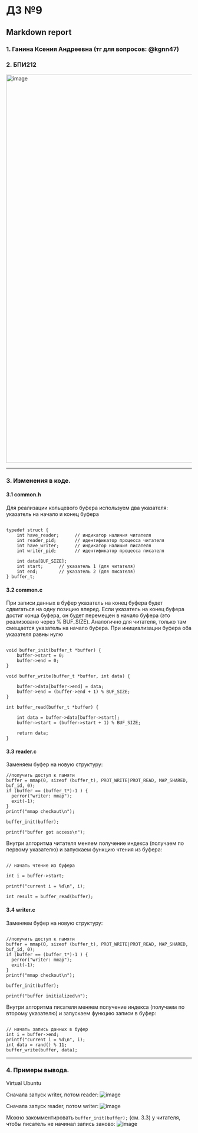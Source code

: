 #  ДЗ №9
## Markdown report <br>

### 1. Ганина Ксения Андреевна (тг для вопросов: @kgnn47) <br>
### 2. БПИ212 <br>

<img width="1050" alt="image" src="https://user-images.githubusercontent.com/114473740/230677212-2196916b-a945-43da-af98-6cd5ad435205.png">

________________________

### 3. Изменения в коде. <br>

#### 3.1 common.h

Для реализации кольцевого буфера используем два указателя: указатель на начало и конец буфера

```с

typedef struct {
    int have_reader;      // индикатор наличия читателя
    int reader_pid;       // идентификатор процесса читателя
    int have_writer;      // индикатор наличия писателя
    int writer_pid;       // идентификатор процесса писателя

    int data[BUF_SIZE];
    int start;		// указатель 1 (для читателя)
    int end;		// указатель 2 (для писателя)
} buffer_t;

```

#### 3.2 common.c

При записи данных в буфер указатель на конец буфера будет сдвигаться на одну позицию вперед. Если указатель на конец буфера достиг конца буфера, он будет перемещен в начало буфера (это реализовано через % BUF_SIZE). Аналогично для читателя, только там смещается указатель на начало буфера. При инициализации буфера оба указателя равны нулю

```с

void buffer_init(buffer_t *buffer) {
    buffer->start = 0;
    buffer->end = 0;
}

void buffer_write(buffer_t *buffer, int data) {

    buffer->data[buffer->end] = data;
    buffer->end = (buffer->end + 1) % BUF_SIZE;
}

int buffer_read(buffer_t *buffer) {

    int data = buffer->data[buffer->start];
    buffer->start = (buffer->start + 1) % BUF_SIZE;

    return data;
}

```

#### 3.3 reader.c

Заменяем буфер на новую структуру:

```с
//получить доступ к памяти
buffer = mmap(0, sizeof (buffer_t), PROT_WRITE|PROT_READ, MAP_SHARED, buf_id, 0);
if (buffer == (buffer_t*)-1 ) {
  perror("writer: mmap");
  exit(-1);
}
printf("mmap checkout\n");

buffer_init(buffer);

printf("buffer got access\n");

```

Внутри алгоритма читателя меняем получение индекса (получаем по первому указателю) и запускаем функцию чтения из буфера:

```с

// начать чтение из буфера

int i = buffer->start;

printf("current i = %d\n", i);

int result = buffer_read(buffer);

```

#### 3.4 writer.c

Заменяем буфер на новую структуру:

```с

//получить доступ к памяти
buffer = mmap(0, sizeof (buffer_t), PROT_WRITE|PROT_READ, MAP_SHARED, buf_id, 0);
if (buffer == (buffer_t*)-1 ) {
  perror("writer: mmap");
  exit(-1);
}
printf("mmap checkout\n");

buffer_init(buffer);

printf("buffer initialized\n");

```
Внутри алгоритма писателя меняем получение индекса (получаем по второму указателю) и запускаем функцию записи в буфер:

```с

// начать запись данных в буфер
int i = buffer->end;
printf("current i = %d\n", i);
int data = rand() % 11;
buffer_write(buffer, data);

```

________________________

### 4. Примеры вывода. <br>

Virtual Ubuntu <br>

Сначала запуск writer, потом reader:
![image](https://user-images.githubusercontent.com/114473740/229367274-d9311a42-6f74-4407-aaec-2f1d18c40c51.png)

Сначала запуск reader, потом writer:
![image](https://user-images.githubusercontent.com/114473740/229367344-0da67dd7-2d9c-4422-a65d-3575669ee7e8.png)

Можно закомментировать ```buffer_init(buffer);``` (см. 3.3) у читателя, чтобы писатель не начинал запись заново:
![image](https://user-images.githubusercontent.com/114473740/229367804-f21caa63-83e0-4192-81a4-8d2cc0820d1d.png)
